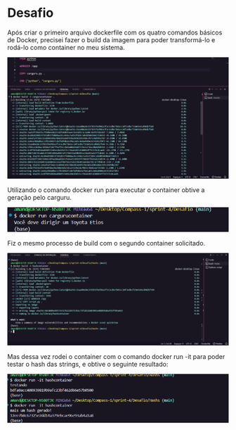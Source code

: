 # Desafio

Após criar o primeiro arquivo dockerfile com os quatro comandos básicos de Docker, precisei fazer o build da imagem para poder transformá-lo e rodá-lo como container no meu sistema.

![Build 1](../evidencias/build1.png)

Utilizando o comando docker run para executar o container obtive a geração pelo carguru.

![Run 1](../evidencias/exemplo1.png)

Fiz o mesmo processo de build com o segundo container solicitado.

![Build 2](../evidencias/build2.png)

Mas dessa vez rodei o container com o comando docker run -it para poder testar o hash das strings, e obtive o seguinte resultado:

![Run 2](../evidencias/exemplo2.png)